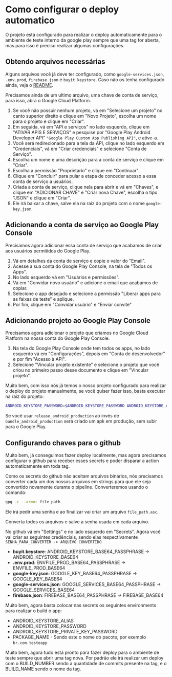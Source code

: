 # Como configurar o deploy automatico

O projeto está configurado para realizar o deploy automaticamente para o ambiente de teste interno da google play sempre que uma tag for aberta, mas para isso é preciso realizar algumas configurações.

## Obtendo arquivos necessárias

Alguns arquivos você já deve ter configurado, como `google-services.json`, `.env.prod`, `firebase.json` e `buyit.keystore`. Caso não os tenha configurado ainda, veja o [README](https://github.com/salomaoluiz/BuyIt/blob/main/README.md).

Precisamos ainda de um ultimo arquivo, uma chave de conta de serviço, para isso, abra o Google Cloud Platform.

1. Se você não possuir nenhum projeto, vá em "Selecione um projeto" no canto superior direito e clique em "Novo Projeto", escolha um nome para o projeto e clique em "Criar".
2. Em seguida, vá em "API e serviços" no lado esquerdo, clique em "ATIVAR APIS E SERVIÇOS" e pesquise por "Google Play Android Developer API" `"Google Play Custom App Publishing API"`, e ative-a.
3. Você será redirecionado para a tela da API, clique no lado esquerdo em "Credenciais", vá em "Criar credenciais" e selecione "Conta de Serviço".
4. Escolha um nome e uma descrição para a conta de serviço e clique em "Criar".
5. Escolha a permissão "Proprietario" e clique em "Continuar".
6. Clique em "Concluir" para pular a etapa de conceder acesso a essa conta de serviço a usuários.
7. Criada a conta de serviço, clique nela para abrir e vá em "Chaves", e clique em "ADICIONAR CHAVE" e "Criar nova Chave", escolha o tipo "JSON" e clique em "Criar".
8. Ele irá baixar a chave, salve ela na raíz do projeto com o nome `google-key.json`.

## Adicionando a conta de serviço ao Google Play Console

Precisamos agora adicionar essa conta de serviço que acabamos de criar aos usuários permitidos do Google Play.

1. Vá em detalhes da conta de serviço e copie o valor do "Email".
2. Acesse a sua conta do Google Play Console, na tela de "Todos os Apps".
3. No lado esquerdo vá em "Usuários e permissões".
4. Vá em "Convidar novo usuário" e adicione o email que acabamos de copiar.
5. Selecione o app desejado e selecione a permissão "Liberar apps para as faixas de teste" e aplique.
6. Por fim, clique em "Convidar usuário" e "Enviar convite"

## Adicionando projeto ao Google Play Console

Precisamos agora adicionar o projeto que criamos no Google Cloud Platform na nossa conta do Google Play Console.

1. Na tela do Google Play Console onde tem todos os apps, no lado esquerdo vá em "Configurações", depois em "Conta de desenvolvedor" e por fim "Acesso à API".
2. Selecione "Vincular projeto existente" e selecione o projeto que você criou no primeiro passo desse documento e clique em "Vincular projeto".

Muito bem, com isso nós já temos o nosso projeto configurado para realizar o deploy do projeto manualmente, se você quiser fazer isso, basta executar na raiz do projeto:

```bash
ANDROID_KEYSTORE_PASSWORD=$ANDROID_KEYSTORE_PASSWORD ANDROID_KEYSTORE_ALIAS=$ANDROID_KEYSTORE_ALIAS ANDROID_KEYSTORE_PRIVATE_KEY_PASSWORD=$ANDROID_KEYSTORE_PRIVATE_KEY_PASSWORD ENVFILE=.env.prod VERSION_NAME="v0.0.2" BUILD_NUMBER="2" ANDROID_KEYSTORE_PATH="$HOME/buyit.keystore" UPLOAD_TO_STORE=true GOOGLE_KEY="google-key.json" PACKAGE_NAME=$PACKAGE_NAME fastlane bundle_android_production
```

Se você usar `release_android_production` ao invés de `bundle_android_production` será criado um apk em produção, sem subir para o Google Play.

## Configurando chaves para o github

Muito bem, já conseguimos fazer deploy localmente, mas agora precisamos configurar o github para receber esses secrets e poder disparar a action automaticamente em toda tag.

Como os secrets do github não aceitam arquivos binários, nós precisamos converter cada um dos nossos arquivos em strings para que ele seja convertido novamente durante o pipeline. Converteremos usando o comando:

```bash
gpg -c --armor file_path
```

Ele irá pedir uma senha e ao finalizar vai criar um arquivo `file_path.asc`.

Converta todos os arquivos e salve a senha usada em cada arquivo.

No github vá em "Settings" e no lado esquerdo em "Secrets". Agora você vai criar as seguintes credênciais, sendo elas respectivamente `SENHA_PARA_CONVERTER -> ARQUIVO CONVERTIDO`

- **buyit.keystore**: ANDROID_KEYSTORE_BASE64_PASSPHRASE -> ANDROID_KEYSTORE_BASE64
- **.env.prod**: ENVFILE_PROD_BASE64_PASSPHRASE -> ENVFILE_PROD_BASE64
- **google-key.json**: GOOGLE_KEY_BASE64_PASSPHRASE -> GOOGLE_KEY_BASE64
- **google-services.json**: GOOGLE_SERVICES_BASE64_PASSPHRASE -> GOOGLE_SERVICES_BASE64
- **firebase.json**: FIREBASE_BASE64_PASSPHRASE -> FIREBASE_BASE64

Muito bem, agora basta colocar nas secrets os seguintes environments para realizar o build o app:

- ANDROID_KEYSTORE_ALIAS
- ANDROID_KEYSTORE_PASSWORD
- ANDROID_KEYSTORE_PRIVATE_KEY_PASSWORD
- PACKAGE_NAME - Sendo este o nome do pacote, por exemplo `br.com.testeapp`

Muito bem, agora tudo está pronto para fazer deploy para o ambiente de teste sempre que abrir uma tag nova. Por padrão ele irá realizar um deploy com o BUILD_NUMBER sendo a quantidade de commits presente na tag, e o BUILD_NAME sendo o nome da tag.
